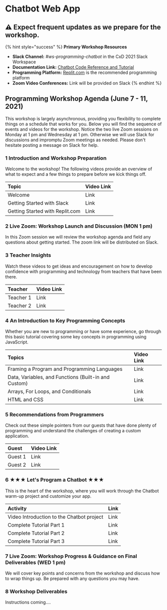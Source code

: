 # Chatbot Web App

## ⚠️ Expect frequent updates as we prepare for the workshop.

{% hint style="success" %}
**Primary Workshop Resources**

* **Slack Channel:** _\#ws-programming-chatbot_ in the CxD 2021 Slack Workspace
* **Documentation Link:** [Chatbot Code Reference and Tutorial](https://docs.idew.org/code-chatbot/core-template)
* **Programming Platform:** [Replit.com](https://replit.com) is the recommended programming platform
* **Zoom Video Conferences:** Link will be provided on Slack
{% endhint %}

## Programming Workshop Agenda \(June 7 - 11, 2021\)

This workshop is largely asynchronous, providing you flexibility to complete things on a schedule that works for you. Below you will find the sequence of events and videos for the workshop. Notice the two live Zoom sessions on Monday at 1 pm and Wednesday at 1 pm. Otherwise we will use Slack for discussions and impromptu Zoom meetings as needed. Please don't hesitate posting a message on Slack for help.

### 1 Introduction and Workshop Preparation

Welcome to the workshop! The following videos provide an overview of what to expect and a few things to prepare before we kick things off.

| Topic | Video Link |
| :--- | :--- |
| Welcome | Link |
| Getting Started with Slack | Link |
| Getting Started with Replit.com | Link |

### 2 Live Zoom: Workshop Launch and Discussion \(MON 1 pm\)

In this Zoom session we will review the workshop agenda and field any questions about getting started. The zoom link will be distributed on Slack.

### 3 Teacher Insights

Watch these videos to get ideas and encouragement on how to develop confidence with programming and technology from teachers that have been there.

| Teacher | Video Link |
| :--- | :--- |
| Teacher 1 | Link |
| Teacher 2 | Link |

### 4 An Introduction to Key Programming Concepts

Whether you are new to programming or have some experience, go through this basic tutorial covering some key concepts in programming using JavaScript.

| Topics | Video Link |
| :--- | :--- |
| Framing a Program and Programming Languages | Link |
| Data, Variables, and Functions \(Built-in and Custom\) | Link |
| Arrays, For Loops, and Conditionals | Link |
| HTML and CSS | Link |

### 5 Recommendations from Programmers

Check out these simple pointers from our guests that have done plenty of programming and understand the challenges of creating a custom application.

| Guest | Video Link |
| :--- | :--- |
| Guest 1 | Link |
| Guest 2 | Link |

### 6 ★★★ Let's Program a Chatbot ★★★

This is the heart of the workshop, where you will work through the Chatbot warm-up project and customize your app. 

| Activity | Link |
| :--- | :--- |
| Video Introduction to the Chatbot project | Link |
| Complete Tutorial Part 1 | Link |
| Complete Tutorial Part 2 | Link |
| Complete Tutorial Part 3 | Link |

### 7 Live Zoom: Workshop Progress & Guidance on Final Deliverables \(WED 1 pm\)

We will cover key points and concerns from the workshop and discuss how to wrap things up. Be prepared with any questions you may have.

### 8 Workshop Deliverables

Instructions coming....



